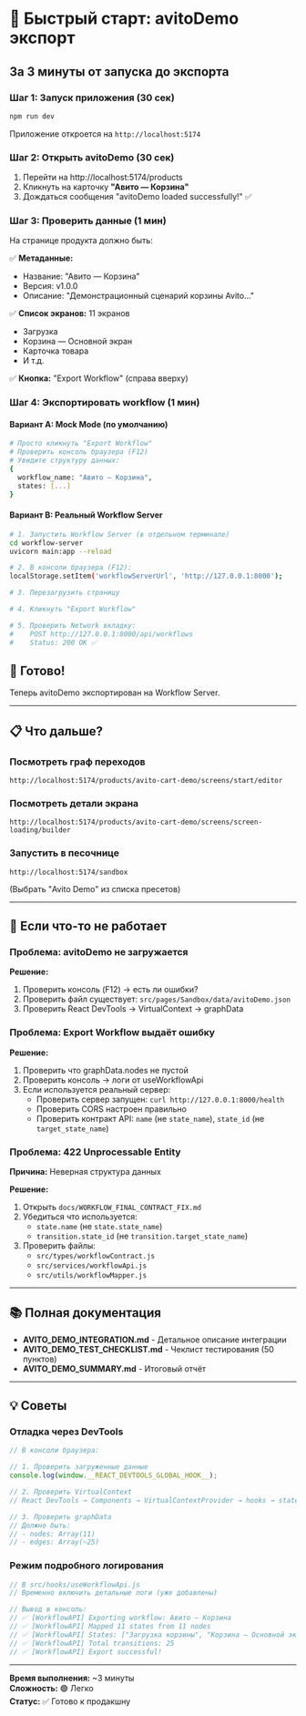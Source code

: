 # 🚀 Быстрый старт: avitoDemo экспорт

## За 3 минуты от запуска до экспорта

### Шаг 1: Запуск приложения (30 сек)

```bash
npm run dev
```

Приложение откроется на `http://localhost:5174`

### Шаг 2: Открыть avitoDemo (30 сек)

1. Перейти на http://localhost:5174/products
2. Кликнуть на карточку **"Авито — Корзина"**
3. Дождаться сообщения "avitoDemo loaded successfully!" ✅

### Шаг 3: Проверить данные (1 мин)

На странице продукта должно быть:

✅ **Метаданные:**
- Название: "Авито — Корзина"
- Версия: v1.0.0
- Описание: "Демонстрационный сценарий корзины Avito..."

✅ **Список экранов:** 11 экранов
- Загрузка
- Корзина — Основной экран
- Карточка товара
- И т.д.

✅ **Кнопка:** "Export Workflow" (справа вверху)

### Шаг 4: Экспортировать workflow (1 мин)

#### Вариант A: Mock Mode (по умолчанию)

```bash
# Просто кликнуть "Export Workflow"
# Проверить консоль браузера (F12)
# Увидите структуру данных:
{
  workflow_name: "Авито — Корзина",
  states: [...]
}
```

#### Вариант B: Реальный Workflow Server

```bash
# 1. Запустить Workflow Server (в отдельном терминале)
cd workflow-server
uvicorn main:app --reload

# 2. В консоли браузера (F12):
localStorage.setItem('workflowServerUrl', 'http://127.0.0.1:8000');

# 3. Перезагрузить страницу

# 4. Кликнуть "Export Workflow"

# 5. Проверить Network вкладку:
#    POST http://127.0.0.1:8000/api/workflows
#    Status: 200 OK ✅
```

## 🎯 Готово!

Теперь avitoDemo экспортирован на Workflow Server.

---

## 📋 Что дальше?

### Посмотреть граф переходов
```
http://localhost:5174/products/avito-cart-demo/screens/start/editor
```

### Посмотреть детали экрана
```
http://localhost:5174/products/avito-cart-demo/screens/screen-loading/builder
```

### Запустить в песочнице
```
http://localhost:5174/sandbox
```
(Выбрать "Avito Demo" из списка пресетов)

---

## 🐛 Если что-то не работает

### Проблема: avitoDemo не загружается

**Решение:**
1. Проверить консоль (F12) → есть ли ошибки?
2. Проверить файл существует: `src/pages/Sandbox/data/avitoDemo.json`
3. Проверить React DevTools → VirtualContext → graphData

### Проблема: Export Workflow выдаёт ошибку

**Решение:**
1. Проверить что graphData.nodes не пустой
2. Проверить консоль → логи от useWorkflowApi
3. Если используется реальный сервер:
   - Проверить сервер запущен: `curl http://127.0.0.1:8000/health`
   - Проверить CORS настроен правильно
   - Проверить контракт API: `name` (не `state_name`), `state_id` (не `target_state_name`)

### Проблема: 422 Unprocessable Entity

**Причина:** Неверная структура данных

**Решение:**
1. Открыть `docs/WORKFLOW_FINAL_CONTRACT_FIX.md`
2. Убедиться что используется:
   - `state.name` (не `state.state_name`)
   - `transition.state_id` (не `transition.target_state_name`)
3. Проверить файлы:
   - `src/types/workflowContract.js`
   - `src/services/workflowApi.js`
   - `src/utils/workflowMapper.js`

---

## 📚 Полная документация

- **AVITO_DEMO_INTEGRATION.md** - Детальное описание интеграции
- **AVITO_DEMO_TEST_CHECKLIST.md** - Чеклист тестирования (50 пунктов)
- **AVITO_DEMO_SUMMARY.md** - Итоговый отчёт

---

## 💡 Советы

### Отладка через DevTools

```javascript
// В консоли браузера:

// 1. Проверить загруженные данные
console.log(window.__REACT_DEVTOOLS_GLOBAL_HOOK__);

// 2. Проверить VirtualContext
// React DevTools → Components → VirtualContextProvider → hooks → state

// 3. Проверить graphData
// Должно быть:
// - nodes: Array(11)
// - edges: Array(~25)
```

### Режим подробного логирования

```javascript
// В src/hooks/useWorkflowApi.js
// Временно включить детальные логи (уже добавлены)

// Вывод в консоль:
// ✅ [WorkflowAPI] Exporting workflow: Авито — Корзина
// ✅ [WorkflowAPI] Mapped 11 states from 11 nodes
// ✅ [WorkflowAPI] States: ["Загрузка корзины", "Корзина — Основной экран", ...]
// ✅ [WorkflowAPI] Total transitions: 25
// ✅ [WorkflowAPI] Export successful!
```

---

**Время выполнения:** ~3 минуты  
**Сложность:** 🟢 Легко  
**Статус:** ✅ Готово к продакшну
